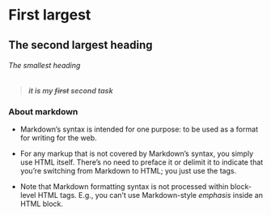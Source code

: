 # First largest 
## The second largest heading
###### The smallest heading
> ***it is my ~~first~~ second task***

### About markdown 

* Markdown’s syntax is intended for one purpose: to be used as a format for writing for the web.

* For any markup that is not covered by Markdown’s syntax, you simply use HTML itself. There’s no need to preface it or delimit it to indicate that you’re switching from Markdown to HTML; you just use the tags.

* Note that Markdown formatting syntax is not processed within block-level HTML tags. E.g., you can’t use Markdown-style *emphasis* inside an HTML block.


